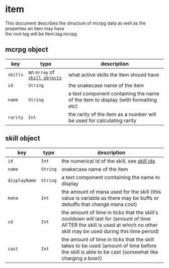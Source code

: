 # item 
This document describes the structure of mcrpg data 
as well as the properties an item may have  
the root tag will be Item.tag.mcrpg 

## mcrpg object
key | type | description
--- | ---  | ---
`skills` | an `Array` of [`skill objects`](#skill-object) | what active skills the item should have
`id`     | `String` | the snakecase name of the item
`name` | `String` | a text component containing the name of the item to display (with formatting etc)
`rarity` | `Int` | the rarity of the item as a number will be used for calculating rarity 

## skill object 
key | type | description
--- | ---  | ---
`id` | `Int` | the numerical id of the skill, see [skill ids](#skill-ids)
`name` | `String` | snakecase name of the item
`displayName` | `String` | a text component comtaining the name to display
`mana` | `Int` | the amount of mana used for the skill (this value is variable as there may be buffs or debuffs that change mana cost)
`cd` | `Int` | the amount of time in ticks that the skill's cooldown will last for (amount of time AFTER the skill is used at which no other skill may be used during this time period)
`cast` | `Int` | the amount of time in ticks that the skill takes to be used (amount of time before the skill is able to be cast (somewhat like charging a bow))
 